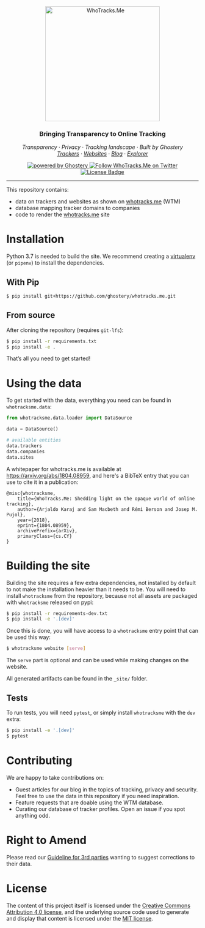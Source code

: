 &nbsp;

<p align="center">
  <img src="https://raw.githubusercontent.com/ghostery/whotracks.me/master/static/img/who-tracksme-logo.png" width="300px" alt="WhoTracks.Me" />
</p>
<h3 align="center">Bringing Transparency to Online Tracking</h3>

<p align="center">
  <em>
    Transparency
    · Privacy
    · Tracking landscape
    · Built by Ghostery
  </em>
  <br />
  <em>
    <a href="https://whotracks.me/trackers.html" target="_blank" rel="noopener noreferrer">Trackers</a>
    · <a href="https://whotracks.me/websites.html" target="_blank" rel="noopener noreferrer">Websites</a>
    · <a href="https://whotracks.me/blog.html" target="_blank" rel="noopener noreferrer">Blog</a>
    · <a href="https://whotracks.me/explorer.html" target="_blank" rel="noopener noreferrer">Explorer</a>
  </em>
</p>

<p align="center">
  <a href="https://www.ghostery.com" target="_blank" rel="noopener noreferrer">
    <img alt="powered by Ghostery" src="https://img.shields.io/badge/ghostery-powered-blue?logo=ghostery&style=flat-square">
  </a>
  <a href="https://twitter.com/WhoTracks_me">
    <img alt="Follow WhoTracks.Me on Twitter" src="https://img.shields.io/twitter/follow/WhoTracks_me.svg?logo=twitter&label=WhoTracks.Me&style=flat-square"></a>
  <a href="https://github.com/cliqz-oss/adblocker/blob/master/LICENSE">
    <img alt="License Badge" src="https://img.shields.io/github/license/ghostery/whotracks.me?style=flat-square"></a>
</p>

---

This repository contains:

- data on trackers and websites as shown on [whotracks.me](https://whotracks.me/) (WTM)
- database mapping tracker domains to companies
- code to render the [whotracks.me](https://whotracks.me/) site

# Installation

Python 3.7 is needed to build the site. We recommend creating a
[virtualenv](http://docs.python-guide.org/en/latest/dev/virtualenvs/) (or `pipenv`) to install the dependencies.

## With Pip

```sh
$ pip install git+https://github.com/ghostery/whotracks.me.git
```

## From source

After cloning the repository (requires `git-lfs`):

```sh
$ pip install -r requirements.txt
$ pip install -e .
```

That’s all you need to get started\!

# Using the data

To get started with the data, everything you need can be found in
`whotracksme.data`:

```python
from whotracksme.data.loader import DataSource

data = DataSource()

# available entities
data.trackers
data.companies
data.sites
```

A whitepaper for whotracks.me is available at https://arxiv.org/abs/1804.08959, and here's a BibTeX entry that you can use to cite it in a publication:

```
@misc{whotracksme,
    title={WhoTracks.Me: Shedding light on the opaque world of online tracking},
    author={Arjaldo Karaj and Sam Macbeth and Rémi Berson and Josep M. Pujol},
    year={2018},
    eprint={1804.08959},
    archivePrefix={arXiv},
    primaryClass={cs.CY}
}
```

# Building the site

Building the site requires a few extra dependencies, not installed by
default to not make the installation heavier than it needs to be. You
will need to install `whotracksme` from the repository, because not all
assets are packaged with `whotracksme` released on pypi:

```sh
$ pip install -r requirements-dev.txt
$ pip install -e '.[dev]'
```

Once this is done, you will have access to a `whotracksme` entry point
that can be used this way:

```sh
$ whotracksme website [serve]
```

The `serve` part is optional and can be used while making changes on the
website.

All generated artifacts can be found in the `_site/` folder.

## Tests

To run tests, you will need `pytest`, or simply install `whotracksme`
with the `dev` extra:

```sh
$ pip install -e '.[dev]'
$ pytest
```

# Contributing

We are happy to take contributions on:

- Guest articles for our blog in the topics of tracking, privacy and security. Feel free to use the data in this repository if you need inspiration.
- Feature requests that are doable using the WTM database.
- Curating our database of tracker profiles. Open an issue if you spot anything odd.

# Right to Amend

Please read our [Guideline for 3rd parties](https://github.com/ghostery/whotracks.me/blob/master/RIGHT_TO_AMEND.md) wanting to suggest
corrections to their data.

# License

The content of this project itself is licensed under the [Creative
Commons Attribution 4.0 license](https://creativecommons.org/licenses/by/4.0/), and the underlying source code used
to generate and display that content is licensed under the [MIT
license](https://github.com/ghostery/whotracks.me/blob/master/LICENSE.md).
